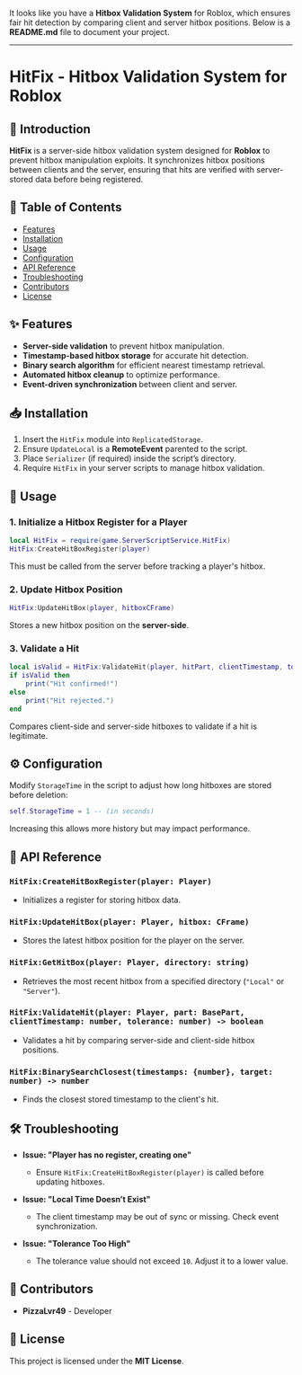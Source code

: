 It looks like you have a **Hitbox Validation System** for Roblox, which ensures fair hit detection by comparing client and server hitbox positions. Below is a **README.md** file to document your project.

---

# HitFix - Hitbox Validation System for Roblox

## 📌 Introduction
**HitFix** is a server-side hitbox validation system designed for **Roblox** to prevent hitbox manipulation exploits. It synchronizes hitbox positions between clients and the server, ensuring that hits are verified with server-stored data before being registered.

## 📖 Table of Contents
- [Features](#features)
- [Installation](#installation)
- [Usage](#usage)
- [Configuration](#configuration)
- [API Reference](#api-reference)
- [Troubleshooting](#troubleshooting)
- [Contributors](#contributors)
- [License](#license)

## ✨ Features
- **Server-side validation** to prevent hitbox manipulation.
- **Timestamp-based hitbox storage** for accurate hit detection.
- **Binary search algorithm** for efficient nearest timestamp retrieval.
- **Automated hitbox cleanup** to optimize performance.
- **Event-driven synchronization** between client and server.

## 📥 Installation
1. Insert the `HitFix` module into `ReplicatedStorage`.
2. Ensure `UpdateLocal` is a **RemoteEvent** parented to the script.
3. Place `Serializer` (if required) inside the script’s directory.
4. Require `HitFix` in your server scripts to manage hitbox validation.

## 🚀 Usage
### 1. **Initialize a Hitbox Register for a Player**
```lua
local HitFix = require(game.ServerScriptService.HitFix)
HitFix:CreateHitBoxRegister(player)
```
This must be called from the server before tracking a player's hitbox.

### 2. **Update Hitbox Position**
```lua
HitFix:UpdateHitBox(player, hitboxCFrame)
```
Stores a new hitbox position on the **server-side**.

### 3. **Validate a Hit**
```lua
local isValid = HitFix:ValidateHit(player, hitPart, clientTimestamp, tolerance)
if isValid then
    print("Hit confirmed!")
else
    print("Hit rejected.")
end
```
Compares client-side and server-side hitboxes to validate if a hit is legitimate.

## ⚙️ Configuration
Modify `StorageTime` in the script to adjust how long hitboxes are stored before deletion:
```lua
self.StorageTime = 1 -- (in seconds)
```
Increasing this allows more history but may impact performance.

## 📌 API Reference
### `HitFix:CreateHitBoxRegister(player: Player)`
- Initializes a register for storing hitbox data.

### `HitFix:UpdateHitBox(player: Player, hitbox: CFrame)`
- Stores the latest hitbox position for the player on the server.

### `HitFix:GetHitBox(player: Player, directory: string)`
- Retrieves the most recent hitbox from a specified directory (`"Local"` or `"Server"`).

### `HitFix:ValidateHit(player: Player, part: BasePart, clientTimestamp: number, tolerance: number) -> boolean`
- Validates a hit by comparing server-side and client-side hitbox positions.

### `HitFix:BinarySearchClosest(timestamps: {number}, target: number) -> number`
- Finds the closest stored timestamp to the client's hit.

## 🛠️ Troubleshooting
- **Issue: "Player has no register, creating one"**
  - Ensure `HitFix:CreateHitBoxRegister(player)` is called before updating hitboxes.
  
- **Issue: "Local Time Doesn’t Exist"**
  - The client timestamp may be out of sync or missing. Check event synchronization.

- **Issue: "Tolerance Too High"**
  - The tolerance value should not exceed `10`. Adjust it to a lower value.

## 👥 Contributors
- **PizzaLvr49** - Developer

## 📜 License
This project is licensed under the **MIT License**.
